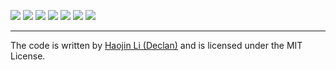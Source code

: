 ![](https://img.shields.io/github/v/release/declan-haojin/vexcode-changeup?include_prereleases)
![](https://img.shields.io/github/license/declan-haojin/vexcode-changeup)
![](https://img.shields.io/github/commit-activity/m/declan-haojin/vexcode_changeup)
![](https://img.shields.io/github/release-date/declan-haojin/vexcode-changeup)
![](https://img.shields.io/github/languages/top/declan-haojin/vexcode-changeup)
![](https://img.shields.io/github/downloads/declan-haojin/vexcode-changeup/total)
![](https://img.shields.io/github/issues/declan-haojin/vexcode-changeup)

---

The code is written by [Haojin Li (Declan)](https://lihaojin.cn/) and is licensed under the MIT License.
